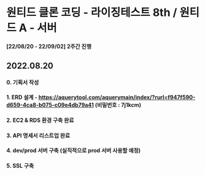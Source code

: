 # 원티드 클론 코딩 - 라이징테스트 8th  / 원티드 A - 서버

#### [22/08/20 - 22/09/02] 2주간 진행

## 2022.08.20
#### 0. 기획서 작성
#### 1. ERD 설계 - https://aquerytool.com/aquerymain/index/?rurl=f947f590-d659-4ca8-b075-c09e4db79a41 (비밀번호 : 7j1kcm)
#### 2. EC2 & RDS 환경 구축 완료
#### 3. API 명세서 리스트업 완료
#### 4. dev/prod 서버 구축 (실직적으로 prod 서버 사용할 예정)
#### 5. SSL 구축


